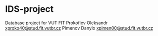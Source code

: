 # IDS-project
Database project for VUT FIT
Prokofiev Oleksandr xproko40@stud.fit.vutbr.cz
Pimenov Danylo      xpimen00@stud.fit.vutbr.cz
